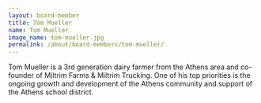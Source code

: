 ```yaml
---
layout: board-member
title: Tom Mueller
name: Tom Mueller
image_name: tom-mueller.jpg
permalink: /about/board-members/tom-mueller/
---
```


Tom Mueller is a 3rd generation dairy farmer from the Athens area and co-founder of Miltrim
Farms & Miltrim Trucking. One of his top priorities is the ongoing growth and development of the
Athens community and support of the Athens school district.
